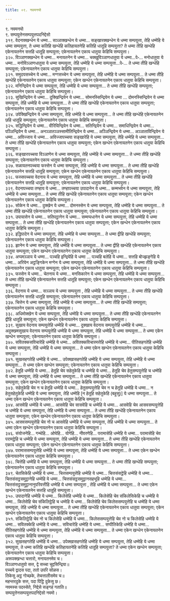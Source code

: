 ```yaml
---
title: ०९. नवमनयो

---
```

९. नवमनयो  
९. सम्पयुत्तेनसम्पयुत्तपदनिद्देसो  
३१९. वेदनाक्खन्धेन ये धम्मा… सञ्ञाक्खन्धेन ये धम्मा… सङ्खारक्खन्धेन ये धम्मा सम्पयुत्ता, तेहि धम्मेहि ये धम्मा सम्पयुत्ता, ते धम्मा कतिहि खन्धेहि कतिहायतनेहि कतिहि धातूहि सम्पयुत्ता? ते धम्मा तीहि खन्धेहि एकेनायतनेन सत्तहि धातूहि सम्पयुत्ता; एकेनायतनेन एकाय धातुया केहिचि सम्पयुत्ता।  
३२०. विञ्ञाणक्खन्धेन ये धम्मा… मनायतनेन ये धम्मा… चक्खुविञ्ञाणधातुया ये धम्मा…पे॰… मनोधातुया ये धम्मा… मनोविञ्ञाणधातुया ये धम्मा सम्पयुत्ता, तेहि धम्मेहि ये धम्मा सम्पयुत्ता…पे॰… ते धम्मा तीहि खन्धेहि सम्पयुत्ता; एकेनायतनेन एकाय धातुया केहिचि सम्पयुत्ता।  
३२१. समुदयसच्चेन ये धम्मा… मग्गसच्चेन ये धम्मा सम्पयुत्ता, तेहि धम्मेहि ये धम्मा सम्पयुत्ता… ते धम्मा तीहि खन्धेहि एकेनायतनेन एकाय धातुया सम्पयुत्ता; एकेन खन्धेन एकेनायतनेन एकाय धातुया केहिचि सम्पयुत्ता।  
३२२. मनिन्द्रियेन ये धम्मा सम्पयुत्ता, तेहि धम्मेहि ये धम्मा सम्पयुत्ता… ते धम्मा तीहि खन्धेहि सम्पयुत्ता; एकेनायतनेन एकाय धातुया केहिचि सम्पयुत्ता।  
३२३. सुखिन्द्रियेन ये धम्मा… दुक्खिन्द्रियेन ये धम्मा… सोमनस्सिन्द्रियेन ये धम्मा … दोमनस्सिन्द्रियेन ये धम्मा सम्पयुत्ता, तेहि धम्मेहि ये धम्मा सम्पयुत्ता… ते धम्मा तीहि खन्धेहि एकेनायतनेन एकाय धातुया सम्पयुत्ता; एकेनायतनेन एकाय धातुया केहिचि सम्पयुत्ता।  
३२४. उपेक्खिन्द्रियेन ये धम्मा सम्पयुत्ता, तेहि धम्मेहि ये धम्मा सम्पयुत्ता… ते धम्मा तीहि खन्धेहि एकेनायतनेन छहि धातूहि सम्पयुत्ता; एकेनायतनेन एकाय धातुया केहिचि सम्पयुत्ता।  
३२५. सद्धिन्द्रियेन ये धम्मा… वीरियिन्द्रियेन ये धम्मा… सतिन्द्रियेन ये धम्मा… समाधिन्द्रियेन ये धम्मा… पञ्ञिन्द्रियेन ये धम्मा… अनञ्ञातञ्ञस्सामीतिन्द्रियेन ये धम्मा… अञ्ञिन्द्रियेन ये धम्मा… अञ्ञाताविन्द्रियेन ये धम्मा… अविज्जाय ये धम्मा… अविज्जापच्चया सङ्खारेहि ये धम्मा सम्पयुत्ता, तेहि धम्मेहि ये धम्मा सम्पयुत्ता… ते धम्मा तीहि खन्धेहि एकेनायतनेन एकाय धातुया सम्पयुत्ता; एकेन खन्धेन एकेनायतनेन एकाय धातुया केहिचि सम्पयुत्ता।  
३२६. सङ्खारपच्चया विञ्ञाणेन ये धम्मा सम्पयुत्ता, तेहि धम्मेहि ये धम्मा सम्पयुत्ता… ते धम्मा तीहि खन्धेहि सम्पयुत्ता; एकेनायतनेन एकाय धातुया केहिचि सम्पयुत्ता।  
३२७. सळायतनपच्चया फस्सेन ये धम्मा सम्पयुत्ता, तेहि धम्मेहि ये धम्मा सम्पयुत्ता… ते धम्मा तीहि खन्धेहि एकेनायतनेन सत्तहि धातूहि सम्पयुत्ता; एकेन खन्धेन एकेनायतनेन एकाय धातुया केहिचि सम्पयुत्ता।  
३२८. फस्सपच्चया वेदनाय ये धम्मा सम्पयुत्ता, तेहि धम्मेहि ये धम्मा सम्पयुत्ता… ते धम्मा तीहि खन्धेहि एकेनायतनेन सत्तहि धातूहि सम्पयुत्ता; एकेनायतनेन एकाय धातुया केहिचि सम्पयुत्ता।  
३२९. वेदनापच्चया तण्हाय ये धम्मा… तण्हापच्चया उपादानेन ये धम्मा… कम्मभवेन ये धम्मा सम्पयुत्ता, तेहि धम्मेहि ये धम्मा सम्पयुत्ता… ते धम्मा तीहि खन्धेहि एकेनायतनेन एकाय धातुया सम्पयुत्ता; एकेन खन्धेन एकेनायतनेन एकाय धातुया केहिचि सम्पयुत्ता।  
३३०. सोकेन ये धम्मा… दुक्खेन ये धम्मा… दोमनस्सेन ये धम्मा सम्पयुत्ता, तेहि धम्मेहि ये धम्मा सम्पयुत्ता… ते धम्मा तीहि खन्धेहि एकेनायतनेन एकाय धातुया सम्पयुत्ता; एकेनायतनेन एकाय धातुया केहिचि सम्पयुत्ता।  
३३१. उपायासेन ये धम्मा… सतिपट्ठानेन ये धम्मा… सम्मप्पधानेन ये धम्मा सम्पयुत्ता, तेहि धम्मेहि ये धम्मा सम्पयुत्ता… ते धम्मा तीहि खन्धेहि एकेनायतनेन एकाय धातुया सम्पयुत्ता; एकेन खन्धेन एकेनायतनेन एकाय धातुया केहिचि सम्पयुत्ता।  
३३२. इद्धिपादेन ये धम्मा सम्पयुत्ता, तेहि धम्मेहि ये धम्मा सम्पयुत्ता… ते धम्मा द्वीहि खन्धेहि सम्पयुत्ता; एकेनायतनेन एकाय धातुया केहिचि सम्पयुत्ता।  
३३३. झानेन ये धम्मा सम्पयुत्ता, तेहि धम्मेहि ये धम्मा सम्पयुत्ता… ते धम्मा द्वीहि खन्धेहि एकेनायतनेन एकाय धातुया सम्पयुत्ता; एकेन खन्धेन एकेनायतनेन एकाय धातुया केहिचि सम्पयुत्ता।  
३३४. अप्पमञ्ञाय ये धम्मा… पञ्चहि इन्द्रियेहि ये धम्मा … पञ्चहि बलेहि ये धम्मा… सत्तहि बोज्झङ्गेहि ये धम्मा… अरियेन अट्ठङ्गिकेन मग्गेन ये धम्मा सम्पयुत्ता, तेहि धम्मेहि ये धम्मा सम्पयुत्ता… ते धम्मा तीहि खन्धेहि एकेनायतनेन एकाय धातुया सम्पयुत्ता; एकेन खन्धेन एकेनायतनेन एकाय धातुया केहिचि सम्पयुत्ता।  
३३५. फस्सेन ये धम्मा… चेतनाय ये धम्मा… मनसिकारेन ये धम्मा सम्पयुत्ता, तेहि धम्मेहि ये धम्मा सम्पयुत्ता… ते धम्मा तीहि खन्धेहि एकेनायतनेन सत्तहि धातूहि सम्पयुत्ता; एकेन खन्धेन एकेनायतनेन एकाय धातुया केहिचि सम्पयुत्ता।  
३३६. वेदनाय ये धम्मा… सञ्ञाय ये धम्मा सम्पयुत्ता , तेहि धम्मेहि ये धम्मा सम्पयुत्ता… ते धम्मा तीहि खन्धेहि एकेनायतनेन सत्तहि धातूहि सम्पयुत्ता; एकेनायतनेन एकाय धातुया केहिचि सम्पयुत्ता।  
३३७. चित्तेन ये धम्मा सम्पयुत्ता, तेहि धम्मेहि ये धम्मा सम्पयुत्ता… ते धम्मा तीहि खन्धेहि सम्पयुत्ता; एकेनायतनेन एकाय धातुया केहिचि सम्पयुत्ता।  
३३८. अधिमोक्खेन ये धम्मा सम्पयुत्ता, तेहि धम्मेहि ये धम्मा सम्पयुत्ता… ते धम्मा तीहि खन्धेहि एकेनायतनेन द्वीहि धातूहि सम्पयुत्ता; एकेन खन्धेन एकेनायतनेन एकाय धातुया केहिचि सम्पयुत्ता।  
३३९. सुखाय वेदनाय सम्पयुत्तेहि धम्मेहि ये धम्मा… दुक्खाय वेदनाय सम्पयुत्तेहि धम्मेहि ये धम्मा… अदुक्खमसुखाय वेदनाय सम्पयुत्तेहि धम्मेहि ये धम्मा सम्पयुत्ता, तेहि धम्मेहि ये धम्मा सम्पयुत्ता… ते धम्मा एकेन खन्धेन सम्पयुत्ता; एकेनायतनेन एकाय धातुया केहिचि सम्पयुत्ता।  
३४०. सवितक्कसविचारेहि धम्मेहि ये धम्मा… अवितक्कविचारमत्तेहि धम्मेहि ये धम्मा… पीतिसहगतेहि धम्मेहि ये धम्मा सम्पयुत्ता, तेहि धम्मेहि ये धम्मा सम्पयुत्ता… ते धम्मा एकेन खन्धेन एकेनायतनेन एकाय धातुया केहिचि सम्पयुत्ता।  
३४१. सुखसहगतेहि धम्मेहि ये धम्मा… उपेक्खासहगतेहि धम्मेहि ये धम्मा सम्पयुत्ता, तेहि धम्मेहि ये धम्मा सम्पयुत्ता… ते धम्मा एकेन खन्धेन सम्पयुत्ता; एकेनायतनेन एकाय धातुया केहिचि सम्पयुत्ता।  
३४२. हेतूहि धम्मेहि ये धम्मा… हेतूहि चेव सहेतुकेहि च धम्मेहि ये धम्मा… हेतूहि चेव हेतुसम्पयुत्तेहि च धम्मेहि ये धम्मा सम्पयुत्ता, तेहि धम्मेहि ये धम्मा सम्पयुत्ता… ते धम्मा तीहि खन्धेहि एकेनायतनेन एकाय धातुया सम्पयुत्ता; एकेन खन्धेन एकेनायतनेन एकाय धातुया केहिचि सम्पयुत्ता।  
३४३. सहेतुकेहि चेव न च हेतूहि धम्मेहि ये धम्मा… हेतुसम्पयुत्तेहि चेव न च हेतूहि धम्मेहि ये धम्मा… न हेतुसहेतुकेहि धम्मेहि ये धम्मा सम्पयुत्ता, तेहि धम्मेहि [न हेतूहि सहेतुकेहि (बहूसु)] ये धम्मा सम्पयुत्ता… ते धम्मा एकेन खन्धेन एकेनायतनेन एकाय धातुया केहिचि सम्पयुत्ता।  
३४४. आसवेहि धम्मेहि ये धम्मा… आसवेहि चेव सासवेहि च धम्मेहि ये धम्मा… आसवेहि चेव आसवसम्पयुत्तेहि च धम्मेहि ये धम्मा सम्पयुत्ता, तेहि धम्मेहि ये धम्मा सम्पयुत्ता… ते धम्मा तीहि खन्धेहि एकेनायतनेन एकाय धातुया सम्पयुत्ता; एकेन खन्धेन एकेनायतनेन एकाय धातुया केहिचि सम्पयुत्ता।  
३४५. आसवसम्पयुत्तेहि चेव नो च आसवेहि धम्मेहि ये धम्मा सम्पयुत्ता, तेहि धम्मेहि ये धम्मा सम्पयुत्ता… ते धम्मा एकेन खन्धेन एकेनायतनेन एकाय धातुया केहिचि सम्पयुत्ता।  
३४६. संयोजनेहि… गन्थेहि… ओघेहि… योगेहि… नीवरणेहि… परामासेहि धम्मेहि ये धम्मा… परामासेहि चेव परामट्ठेहि च धम्मेहि ये धम्मा सम्पयुत्ता, तेहि धम्मेहि ये धम्मा सम्पयुत्ता… ते धम्मा तीहि खन्धेहि एकेनायतनेन एकाय धातुया सम्पयुत्ता; एकेन खन्धेन एकेनायतनेन एकाय धातुया केहिचि सम्पयुत्ता।  
३४७. परामाससम्पयुत्तेहि धम्मेहि ये धम्मा सम्पयुत्ता, तेहि धम्मेहि ये धम्मा सम्पयुत्ता… ते धम्मा एकेन खन्धेन एकेनायतनेन एकाय धातुया केहिचि सम्पयुत्ता।  
३४८. चित्तेहि धम्मेहि ये धम्मा सम्पयुत्ता, तेहि धम्मेहि ये धम्मा सम्पयुत्ता… ते धम्मा तीहि खन्धेहि सम्पयुत्ता; एकेनायतनेन एकाय धातुया केहिचि सम्पयुत्ता।  
३४९. चेतसिकेहि धम्मेहि ये धम्मा… चित्तसम्पयुत्तेहि धम्मेहि ये धम्मा… चित्तसंसट्ठेहि धम्मेहि ये धम्मा… चित्तसंसट्ठसमुट्ठानेहि धम्मेहि ये धम्मा… चित्तसंसट्ठसमुट्ठानसहभूहि धम्मेहि ये धम्मा… चित्तसंसट्ठसमुट्ठानानुपरिवत्तीहि धम्मेहि ये धम्मा सम्पयुत्ता , तेहि धम्मेहि ये धम्मा सम्पयुत्ता… ते धम्मा एकेन खन्धेन एकेनायतनेन सत्तहि धातूहि सम्पयुत्ता।  
३५०. उपादानेहि धम्मेहि ये धम्मा… किलेसेहि धम्मेहि ये धम्मा… किलेसेहि चेव संकिलेसिकेहि च धम्मेहि ये धम्मा… किलेसेहि चेव संकिलिट्ठेहि च धम्मेहि ये धम्मा… किलेसेहि चेव किलेससम्पयुत्तेहि च धम्मेहि ये धम्मा सम्पयुत्ता, तेहि धम्मेहि ये धम्मा सम्पयुत्ता… ते धम्मा तीहि खन्धेहि एकेनायतनेन एकाय धातुया सम्पयुत्ता; एकेन खन्धेन एकेनायतनेन एकाय धातुया केहिचि सम्पयुत्ता।  
३५१. संकिलिट्ठेहि चेव नो च किलेसेहि धम्मेहि ये धम्मा… किलेससम्पयुत्तेहि चेव नो च किलेसेहि धम्मेहि ये धम्मा… सवितक्केहि धम्मेहि ये धम्मा… सविचारेहि धम्मेहि ये धम्मा… सप्पीतिकेहि धम्मेहि ये धम्मा… पीतिसहगतेहि धम्मेहि ये धम्मा सम्पयुत्ता, तेहि धम्मेहि ये धम्मा सम्पयुत्ता… ते धम्मा एकेन खन्धेन एकेनायतनेन एकाय धातुया केहिचि सम्पयुत्ता।  
३५२. सुखसहगतेहि धम्मेहि ये धम्मा… उपेक्खासहगतेहि धम्मेहि ये धम्मा सम्पयुत्ता, तेहि धम्मेहि ये धम्मा सम्पयुत्ता, ते धम्मा कतिहि खन्धेहि कतिहायतनेहि कतिहि धातूहि सम्पयुत्ता? ते धम्मा एकेन खन्धेन सम्पयुत्ता; एकेनायतनेन एकाय धातुया केहिचि सम्पयुत्ता।  
अरूपक्खन्धा चत्तारो, मनायतनमेव च।  
विञ्ञाणधातुयो सत्त, द्वे सच्चा चुद्दसिन्द्रिया॥  
पच्चये द्वादस पदा, ततो उपरि सोळस।  
तिकेसु अट्ठ गोच्छके, तेचत्तालीसमेव च॥  
महन्तरदुके सत्त, पदा पिट्ठि दुकेसु छ।  
नवमस्स पदस्सेते, निद्देसे सङ्गहं गताति॥  
सम्पयुत्तेनसम्पयुत्तपदनिद्देसो नवमो।  